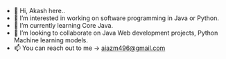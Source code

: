 - 👋 Hi, Akash here..
- 👀 I’m interested in working on software programming in Java or Python.
- 🌱 I’m currently learning Core Java.
- 💞️ I’m looking to collaborate on Java Web development projects, Python Machine learning models.
- 📫 You can reach out to me -> aiazm496@gmail.com

